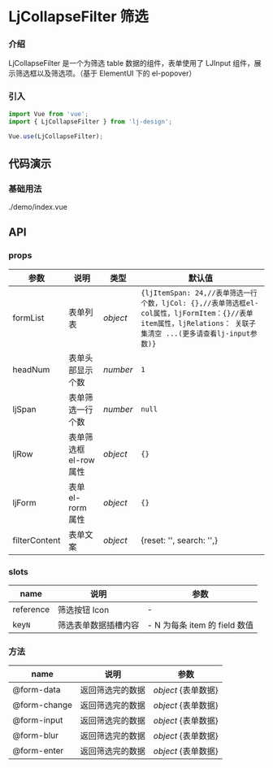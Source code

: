 # LjCollapseFilter 筛选

### 介绍

LjCollapseFilter 是一个为筛选 table 数据的组件，表单使用了 LJInput 组件，展示筛选框以及筛选项。（基于 ElementUI 下的 el-popover）

### 引入

```js
import Vue from 'vue';
import { LjCollapseFilter } from 'lj-design';

Vue.use(LjCollapseFilter);
```

## 代码演示

### 基础用法

<demo-code>./demo/index.vue</demo-code>

## API

### props

| 参数          | 说明                   | 类型     | 默认值                                                                                                                            |
| ------------- | ---------------------- | -------- | --------------------------------------------------------------------------------------------------------------------------------- |
| formList      | 表单列表               | _object_ | `{ljItemSpan: 24,//表单筛选一行个数，ljCol: {},//表单筛选框el-col属性，ljFormItem：{}//表单item属性，ljRelations： 关联子集清空 ...(更多请查看lj-input参数)}` |
| headNum       | 表单头部显示个数       | _number_ | `1`                                                                                                                               |
| ljSpan        | 表单筛选一行个数       | _number_ | `null`                                                                                                                            |
| ljRow         | 表单筛选框 el-row 属性 | _object_ | `{}`                                                                                                                              |
| ljForm        | 表单 el-rorm 属性      | _object_ | `{}`                                                                                                                              |
| filterContent | 表单文案               | _object_ | {reset: '', search: '',}                                                                                                          |

### slots

| name      | 说明                 | 参数                          |
| --------- | -------------------- | ----------------------------- |
| reference | 筛选按钮 Icon        | -                             |
| key`N`    | 筛选表单数据插槽内容 | - N 为每条 item 的 field 数值 |

### 方法

| name       | 说明             | 参数                |
| ---------- | ---------------- | ------------------- |
| @form-data | 返回筛选完的数据 | _object_ {表单数据} |
| @form-change | 返回筛选完的数据 | _object_ {表单数据} |
| @form-input | 返回筛选完的数据 | _object_ {表单数据} |
| @form-blur | 返回筛选完的数据 | _object_ {表单数据} |
| @form-enter | 返回筛选完的数据 | _object_ {表单数据} |
